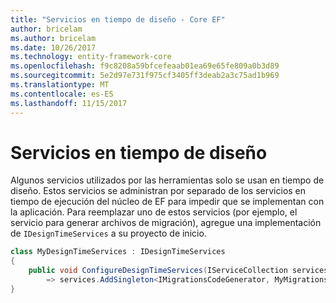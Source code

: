 ```yaml
---
title: "Servicios en tiempo de diseño - Core EF"
author: bricelam
ms.author: bricelam
ms.date: 10/26/2017
ms.technology: entity-framework-core
ms.openlocfilehash: f9c8208a59bfcefeaab01ea69e65fe809a0b3d89
ms.sourcegitcommit: 5e2d97e731f975cf3405ff3deab2a3c75ad1b969
ms.translationtype: MT
ms.contentlocale: es-ES
ms.lasthandoff: 11/15/2017
---
```

<a name="design-time-services"></a>Servicios en tiempo de diseño
====================
Algunos servicios utilizados por las herramientas solo se usan en tiempo de diseño. Estos servicios se administran por separado de los servicios en tiempo de ejecución del núcleo de EF para impedir que se implementan con la aplicación. Para reemplazar uno de estos servicios (por ejemplo, el servicio para generar archivos de migración), agregue una implementación de `IDesignTimeServices` a su proyecto de inicio.

``` csharp
class MyDesignTimeServices : IDesignTimeServices
{
    public void ConfigureDesignTimeServices(IServiceCollection services)
        => services.AddSingleton<IMigrationsCodeGenerator, MyMigrationsCodeGenerator>()
}
```
